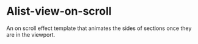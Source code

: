 # Alist-view-on-scroll

An on scroll effect template that animates the sides of sections once they are in the viewport.
